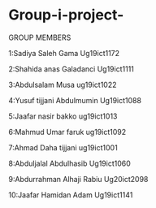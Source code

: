 # Group-i-project-
GROUP MEMBERS

1:Sadiya Saleh Gama Ug19ict1172

2:Shahida anas Galadanci Ug19ict1111

3:Abdulsalam Musa ug19ict1022

4:Yusuf tijjani Abdulmumin Ug19ict1088

5:Jaafar nasir bakko ug19ict1013

6:Mahmud Umar faruk ug19ict1092

7:Ahmad Daha tijjani ug19ict1001

8:Abduljalal Abdulhasib Ug19ict1060

9:Abdurrahman Alhaji Rabiu Ug20ict2098

10:Jaafar Hamidan Adam Ug19ict1141
